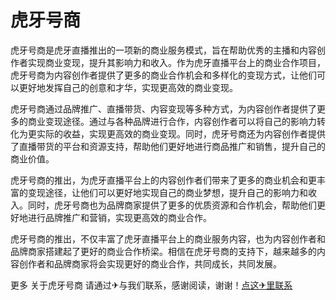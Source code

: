 # 虎牙号商

虎牙号商是虎牙直播推出的一项新的商业服务模式，旨在帮助优秀的主播和内容创作者实现商业变现，提升其影响力和收入。作为虎牙直播平台上的商业合作项目，虎牙号商为内容创作者提供了更多的商业合作机会和多样化的变现方式，让他们可以更好地发挥自己的创意和才华，实现更高效的商业变现。

虎牙号商通过品牌推广、直播带货、内容变现等多种方式，为内容创作者提供了更多的商业变现途径。通过与各种品牌进行合作，内容创作者可以将自己的影响力转化为更实际的收益，实现更高效的商业变现。同时，虎牙号商还为内容创作者提供了直播带货的平台和资源支持，帮助他们更好地进行商品推广和销售，提升自己的商业价值。

虎牙号商的推出，为虎牙直播平台上的内容创作者们带来了更多的商业机会和更丰富的变现途径，让他们可以更好地实现自己的商业梦想，提升自己的影响力和收入。同时，虎牙号商也为品牌商家提供了更多的优质资源和合作机会，帮助他们更好地进行品牌推广和营销，实现更高效的商业合作。

虎牙号商的推出，不仅丰富了虎牙直播平台上的商业服务内容，也为内容创作者和品牌商家搭建起了更好的商业合作桥梁。相信在虎牙号商的支持下，越来越多的内容创作者和品牌商家将会实现更好的商业合作，共同成长，共同发展。

更多 关于虎牙号商 请通过✈与我们联系，感谢阅读，谢谢！[点这✈里联系](https://b.k02.cc)
